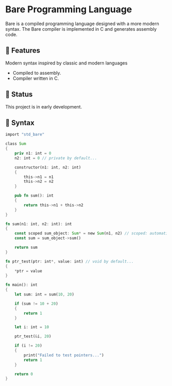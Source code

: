 # Bare Programming Language
Bare is a compiled programming language designed with a more modern syntax. The Bare compiler is implemented in C and generates assembly code.

## 🚀 Features
Modern syntax inspired by classic and modern languages

- Compiled to assembly.
- Compiler written in C.

## 🔧 Status
This project is in early development.

## 📄 Syntax
```rust
import "std_bare"

class Sum
{
    priv n1: int = 0
    n2: int = 0 // private by default...

    constructor(n1: int, n2: int)
    {
        this->n1 = n1
        this->n2 = n2
    }

    pub fn sum(): int
    {
        return this->n1 + this->n2
    }
}

fn sum(n1: int, n2: int): int
{
    const scoped sum_object: Sum* = new Sum(n1, n2) // scoped: automatically frees when it goes out of scope...
    const sum = sum_object->sum()

    return sum
}

fn ptr_test(ptr: int*, value: int) // void by default...
{
    *ptr = value
}

fn main(): int
{
    let sum: int = sum(10, 20)

    if (sum != 10 + 20)
    {
        return 1
    }

    let i: int = 10

    ptr_test(&i, 20)

    if (i != 20)
    {
        print("Failed to test pointers...")
        return 1
    }

    return 0
}
```
